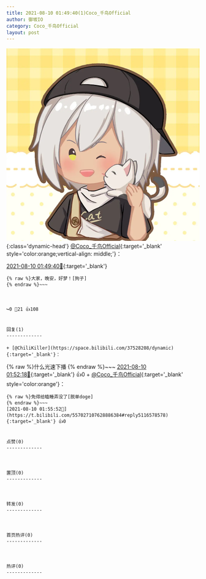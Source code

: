 ```yaml
---
title: 2021-08-10 01:49:40(1)Coco_千鸟Official
author: 御坂IO
category: Coco_千鸟Official
layout: post
---
```


![img](/images/85e485bc0dbd0cde4d15f24d7cffe9704618ad10.jpg){:class='dynamic-head'}
[@Coco_千鸟Official](https://space.bilibili.com/1891728206/dynamic){:target='_blank' style='color:orange;vertical-align: middle;'}：

[2021-08-10 01:49:40🔗](https://t.bilibili.com/557027107628886384){:target='_blank'}

~~~
{% raw %}大家，晚安，好梦！[狗子]
{% endraw %}~~~



↪️0 💬21 👍108


回复(1)
-------------

+ [@ChiliKiller](https://space.bilibili.com/37528208/dynamic){:target='_blank'}：
~~~
{% raw %}什么光速下播
{% endraw %}~~~
[2021-08-10 01:52:18🔗](https://t.bilibili.com/557027107628886384#reply5116571519){:target='_blank'} 👍0
    + [@Coco_千鸟Official](https://space.bilibili.com/1891728206/dynamic){:target='_blank' style='color:orange'}：
~~~
{% raw %}免得给瞌睡弄没了[脱单doge]
{% endraw %}~~~
[2021-08-10 01:55:52🔗](https://t.bilibili.com/557027107628886384#reply5116578578){:target='_blank'} 👍0


点赞(0)
-------------



置顶(0)
-------------



转发(0)
-------------



首页热评(0)
-------------



热评(0)
-------------



